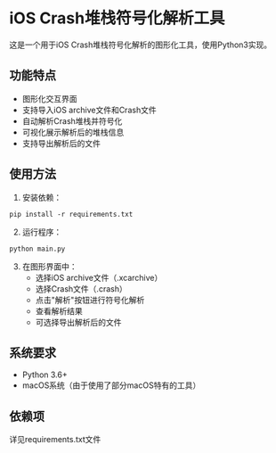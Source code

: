 # iOS Crash堆栈符号化解析工具

这是一个用于iOS Crash堆栈符号化解析的图形化工具，使用Python3实现。

## 功能特点

- 图形化交互界面
- 支持导入iOS archive文件和Crash文件
- 自动解析Crash堆栈并符号化
- 可视化展示解析后的堆栈信息
- 支持导出解析后的文件

## 使用方法

1. 安装依赖：
```
pip install -r requirements.txt
```

2. 运行程序：
```
python main.py
```

3. 在图形界面中：
   - 选择iOS archive文件（.xcarchive）
   - 选择Crash文件（.crash）
   - 点击"解析"按钮进行符号化解析
   - 查看解析结果
   - 可选择导出解析后的文件

## 系统要求

- Python 3.6+
- macOS系统（由于使用了部分macOS特有的工具）

## 依赖项

详见requirements.txt文件 
